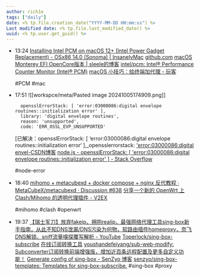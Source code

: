 ```yaml
---
author: rich1e
tags: ["daily"]
date: <% tp.file.creation_date("YYYY-MM-DD HH:mm:ss") %>
Last modified date: <% tp.file.last_modified_date() %>
uuid: <% tp.user.get_guid() %>
---
```


- 13:24 
  [Installing Intel PCM on macOS 12+ (Intel Power Gadget Replacement) - OSx86 14.0 (Sonoma) | InsanelyMac](https://www.insanelymac.com/forum/topic/358082-installing-intel-pcm-on-macos-12-intel-power-gadget-replacement/)
  [github.com](https://github.com/SuperNG6/MSI-B360-Big-Sur-EFI)
  [macOS Monterey EFI OpenCore版本 | sleele的博客](https://sleele.com/2020/04/13/hackintosh-catalina/)
  [intel/pcm: Intel® Performance Counter Monitor (Intel® PCM)](https://github.com/intel/pcm?tab=readme-ov-file)
  [macOS 小技巧：给终端加代理 - 玩客](https://wker.com/macos-terminal-proxy/)
  
  #PCM #mac  
- 17:51 
  ![[workspce/meta/Pasted image 20241005174909.png]]
  
  ```log
    opensslErrorStack: [ 'error:03000086:digital envelope routines::initialization error' ],
    library: 'digital envelope routines',
    reason: 'unsupported',
    code: 'ERR_OSSL_EVP_UNSUPPORTED'
  ```
  
  [已解决：opensslErrorStack: [ ‘error:03000086:digital envelope routines::initialization error‘ ],_opensslerrorstack: [ 'error:03000086:digital envel-CSDN博客](https://blog.csdn.net/qq_43408367/article/details/130320382)
  [node.js - opensslErrorStack: [ 'error:03000086:digital envelope routines::initialization error' ] - Stack Overflow](https://stackoverflow.com/questions/74726224/opensslerrorstack-error03000086digital-envelope-routinesinitialization-e)
  
  #node-error
   
- 18:40 
  [mihomo + metacubexd + docker compose + nginx 反代教程 · MetaCubeX/metacubexd · Discussion #638](https://github.com/MetaCubeX/metacubexd/discussions/638)
  [分享一个新的 OpenWrt 上 Clash/Mihomo 的透明代理插件 - V2EX](https://www.v2ex.com/t/1066797)
  
  #mihomo #clash #openwrt  
- 19:37 
  [【瑞士军刀】放弃fakeip，拥抱realip，最强网络代理工具sing-box新手指南，从此不知DNS泄漏/DNS污染为何物，软路由插件homeproxy，奈飞DNS解锁、sniff流量嗅探覆写解析 - YouTube](https://www.youtube.com/watch?v=BAfbkLizFGc&ab_channel=%E4%B8%8D%E8%89%AF%E6%9E%97)
  [Toperlock/sing-box-subscribe](https://github.com/Toperlock/sing-box-subscribe)
  [在线订阅转换工具](https://suburl.v1.mk/)
  [youshandefeiyang/sub-web-modify: Subconverter订阅转换前端增强版，增加近百条远程配置及更多自定义功能！](https://github.com/youshandefeiyang/sub-web-modify/tree/master)
  [Generate config of sing-box - SenZyo 博客](https://senzyo.net/2024-1/)
  [senzyo/sing-box-templates: Templates for sing-box-subscribe.](https://github.com/senzyo/sing-box-templates)
  #sing-box #proxy  